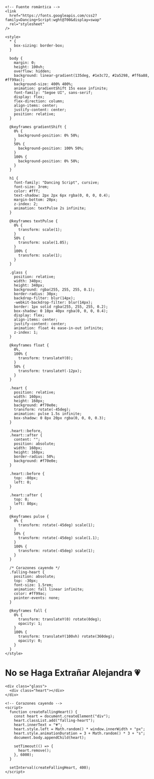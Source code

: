 <!DOCTYPE html>
<html lang="es">
  <head>
    <meta charset="utf-8" />
    <meta name="viewport" content="width=device-width, initial-scale=1" />
    <title>Para Alejandra ❤️</title>

    <!-- Fuente romántica -->
    <link
      href="https://fonts.googleapis.com/css2?family=Dancing+Script:wght@700&display=swap"
      rel="stylesheet"
    />

    <style>
      * {
        box-sizing: border-box;
      }

      body {
        margin: 0;
        height: 100vh;
        overflow: hidden;
        background: linear-gradient(135deg, #1e3c72, #2a5298, #ff6a88, #ff99ac);
        background-size: 400% 400%;
        animation: gradientShift 15s ease infinite;
        font-family: "Segoe UI", sans-serif;
        display: flex;
        flex-direction: column;
        align-items: center;
        justify-content: center;
        position: relative;
      }

      @keyframes gradientShift {
        0% {
          background-position: 0% 50%;
        }
        50% {
          background-position: 100% 50%;
        }
        100% {
          background-position: 0% 50%;
        }
      }

      h1 {
        font-family: "Dancing Script", cursive;
        font-size: 3rem;
        color: #fff;
        text-shadow: 2px 2px 6px rgba(0, 0, 0, 0.4);
        margin-bottom: 20px;
        z-index: 2;
        animation: textPulse 2s infinite;
      }

      @keyframes textPulse {
        0% {
          transform: scale(1);
        }
        50% {
          transform: scale(1.05);
        }
        100% {
          transform: scale(1);
        }
      }

      .glass {
        position: relative;
        width: 340px;
        height: 340px;
        background: rgba(255, 255, 255, 0.1);
        border-radius: 30px;
        backdrop-filter: blur(14px);
        -webkit-backdrop-filter: blur(14px);
        border: 1px solid rgba(255, 255, 255, 0.2);
        box-shadow: 0 10px 40px rgba(0, 0, 0, 0.4);
        display: flex;
        align-items: center;
        justify-content: center;
        animation: float 4s ease-in-out infinite;
        z-index: 1;
      }

      @keyframes float {
        0%,
        100% {
          transform: translateY(0);
        }
        50% {
          transform: translateY(-12px);
        }
      }

      .heart {
        position: relative;
        width: 160px;
        height: 160px;
        background: #f70e0e;
        transform: rotate(-45deg);
        animation: pulse 1.5s infinite;
        box-shadow: 0 8px 20px rgba(0, 0, 0, 0.3);
      }

      .heart::before,
      .heart::after {
        content: "";
        position: absolute;
        width: 160px;
        height: 160px;
        border-radius: 50%;
        background: #f70e0e;
      }

      .heart::before {
        top: -80px;
        left: 0;
      }

      .heart::after {
        top: 0;
        left: 80px;
      }

      @keyframes pulse {
        0% {
          transform: rotate(-45deg) scale(1);
        }
        50% {
          transform: rotate(-45deg) scale(1.1);
        }
        100% {
          transform: rotate(-45deg) scale(1);
        }
      }

      /* Corazones cayendo */
      .falling-heart {
        position: absolute;
        top: -30px;
        font-size: 1.5rem;
        animation: fall linear infinite;
        color: #ff99ac;
        pointer-events: none;
      }

      @keyframes fall {
        0% {
          transform: translateY(0) rotate(0deg);
          opacity: 1;
        }
        100% {
          transform: translateY(100vh) rotate(360deg);
          opacity: 0;
        }
      }
    </style>
  </head>
  <body>
    <h1>No se Haga Extrañar Alejandra 💗</h1>

    <div class="glass">
      <div class="heart"></div>
    </div>

    <!-- Corazones cayendo -->
    <script>
      function createFallingHeart() {
        const heart = document.createElement("div");
        heart.classList.add("falling-heart");
        heart.innerText = "💗";
        heart.style.left = Math.random() * window.innerWidth + "px";
        heart.style.animationDuration = 3 + Math.random() * 3 + "s";
        document.body.appendChild(heart);

        setTimeout(() => {
          heart.remove();
        }, 6000);
      }

      setInterval(createFallingHeart, 400);
    </script>
  </body>
</html>
